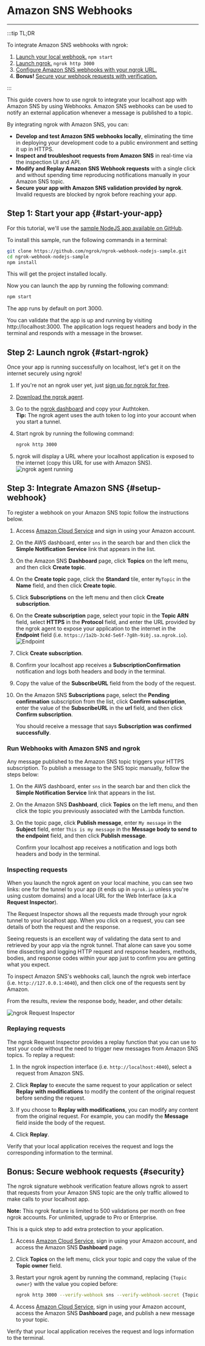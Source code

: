 # Amazon SNS Webhooks
------------

:::tip TL;DR

To integrate Amazon SNS webhooks with ngrok:
1. [Launch your local webhook.](#start-your-app) `npm start`
1. [Launch ngrok.](#start-ngrok) `ngrok http 3000`
1. [Configure Amazon SNS webhooks with your ngrok URL.](#setup-webhook)
1. **Bonus!** [Secure your webhook requests with verification.](#security)

:::


This guide covers how to use ngrok to integrate your localhost app with Amazon SNS by using Webhooks.
Amazon SNS webhooks can be used to notify an external application whenever a message is published to a topic. 

By integrating ngrok with Amazon SNS, you can:

- **Develop and test Amazon SNS webhooks locally**, eliminating the time in deploying your development code to a public environment and setting it up in HTTPS.
- **Inspect and troubleshoot requests from Amazon SNS** in real-time via the inspection UI and API.
- **Modify and Replay Amazon SNS Webhook requests** with a single click and without spending time reproducing notifications manually in your Amazon SNS topic.
- **Secure your app with Amazon SNS validation provided by ngrok**. Invalid requests are blocked by ngrok before reaching your app.


## **Step 1**: Start your app {#start-your-app}

For this tutorial, we'll use the [sample NodeJS app available on GitHub](https://github.com/ngrok/ngrok-webhook-nodejs-sample). 

To install this sample, run the following commands in a terminal:

```bash
git clone https://github.com/ngrok/ngrok-webhook-nodejs-sample.git
cd ngrok-webhook-nodejs-sample
npm install
```

This will get the project installed locally.

Now you can launch the app by running the following command: 

```bash
npm start
```

The app runs by default on port 3000. 

You can validate that the app is up and running by visiting http://localhost:3000. The application logs request headers and body in the terminal and responds with a message in the browser.


## **Step 2**: Launch ngrok {#start-ngrok}

Once your app is running successfully on localhost, let's get it on the internet securely using ngrok! 

1. If you're not an ngrok user yet, just [sign up for ngrok for free](https://ngrok.com/signup).

1. [Download the ngrok agent](https://ngrok.com/download).

1. Go to the [ngrok dashboard](https://dashboard.ngrok.com) and copy your Authtoken. <br />
    **Tip:** The ngrok agent uses the auth token to log into your account when you start a tunnel.
    
1. Start ngrok by running the following command:
    ```bash
    ngrok http 3000
    ```

1. ngrok will display a URL where your localhost application is exposed to the internet (copy this URL for use with Amazon SNS).
    ![ngrok agent running](/img/integrations/launch_ngrok_tunnel.png)


## **Step 3**: Integrate Amazon SNS {#setup-webhook}

To register a webhook on your Amazon SNS topic follow the instructions below.

1. Access [Amazon Cloud Service](https://aws.amazon.com/) and sign in using your Amazon account.

1. On the AWS dashboard, enter `sns` in the search bar and then click the **Simple Notification Service** link that appears in the list.

1. On the Amazon SNS **Dashboard** page, click **Topics** on the left menu, and then click **Create topic**.

1. On the **Create topic** page, click the **Standard** tile, enter `MyTopic` in the **Name** field, and then click **Create topic**.

1. Click **Subscriptions** on the left menu and then click **Create subscription**.

1. On the **Create subscription** page, select your topic in the **Topic ARN** field, select **HTTPS** in the **Protocol** field, and enter the URL provided by the ngrok agent to expose your application to the internet in the **Endpoint** field (i.e. `https://1a2b-3c4d-5e6f-7g8h-9i0j.sa.ngrok.io`).
    ![Endpoint](img/ngrok_url_configuration_amazonsns.png)

1. Click **Create subscription**.

1. Confirm your localhost app receives a **SubscriptionConfirmation** notification and logs both headers and body in the terminal.

1. Copy the value of the **SubscribeURL** field from the body of the request.

1. On the Amazon SNS **Subscriptions** page, select the **Pending confirmation** subscription from the list, click **Confirm subscription**, enter the value of the **SubscribeURL** in the **url** field, and then click **Confirm subscription**.

    You should receive a message that says **Subscription was confirmed successfully**.
    

### Run Webhooks with Amazon SNS and ngrok

Any message published to the Amazon SNS topic triggers your HTTPS subscription. To publish a message to the SNS topic manually, follow the steps below:

1. On the AWS dashboard, enter `sns` in the search bar and then click the **Simple Notification Service** link that appears in the list.

1. On the Amazon SNS **Dashboard**, click **Topics** on the left menu, and then click the topic you previously associated with the Lambda function.

1. On the topic page, click **Publish message**, enter `My message` in the **Subject** field, enter `This is my message` in the **Message body to send to the endpoint** field, and then click **Publish message**.

    Confirm your localhost app receives a notification and logs both headers and body in the terminal.


### Inspecting requests

When you launch the ngrok agent on your local machine, you can see two links: one for the tunnel to your app (it ends up in `ngrok.io` unless you're using custom domains) and a local URL for the Web Interface (a.k.a **Request Inspector**).

The Request Inspector shows all the requests made through your ngrok tunnel to your localhost app. When you click on a request, you can see details of both the request and the response.

Seeing requests is an excellent way of validating the data sent to and retrieved by your app via the ngrok tunnel. That alone can save you some time dissecting and logging HTTP request and response headers, methods, bodies, and response codes within your app just to confirm you are getting what you expect.

To inspect Amazon SNS's webhooks call, launch the ngrok web interface (i.e. `http://127.0.0.1:4040`), and then click one of the requests sent by Amazon.

From the results, review the response body, header, and other details:

![ngrok Request Inspector](img/ngrok_introspection_amazonsns_webhooks.png)


### Replaying requests

The ngrok Request Inspector provides a replay function that you can use to test your code without the need to trigger new messages from Amazon SNS topics. To replay a request:

1. In the ngrok inspection interface (i.e. `http://localhost:4040`), select a request from Amazon SNS.

1. Click **Replay** to execute the same request to your application or select **Replay with modifications** to modify the content of the original request before sending the request.

1. If you choose to **Replay with modifications**, you can modify any content from the original request. For example, you can modify the **Message** field inside the body of the request.

1. Click **Replay**.

Verify that your local application receives the request and logs the corresponding information to the terminal.


## **Bonus**: Secure webhook requests {#security}

The ngrok signature webhook verification feature allows ngrok to assert that requests from your Amazon SNS topic are the only traffic allowed to make calls to your localhost app.

**Note:** This ngrok feature is limited to 500 validations per month on free ngrok accounts. For unlimited, upgrade to Pro or Enterprise.

This is a quick step to add extra protection to your application.

1. Access [Amazon Cloud Service](https://aws.amazon.com/), sign in using your Amazon account, and access the Amazon SNS **Dashboard** page.

1. Click **Topics** on the left menu, click your topic and copy the value of the **Topic owner** field.

1. Restart your ngrok agent by running the command, replacing `{Topic owner}` with the value you copied before:
    ```bash
    ngrok http 3000 --verify-webhook sns --verify-webhook-secret {Topic owner}
    ```

1. Access [Amazon Cloud Service](https://aws.amazon.com/), sign in using your Amazon account, access the Amazon SNS **Dashboard** page, and publish a new message to your topic.

Verify that your local application receives the request and logs information to the terminal.
